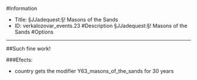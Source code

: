 #Information
 - Title: §JJadequest:§! Masons of the Sands
 - ID: verkalozovar_events.23
#Description
§JJadequest:§! Masons of the Sands
#Options

___
##Such fine work!

###Efects:<ul><li>country gets the modifier Y63_masons_of_the_sands for 30 years</li></ul>
